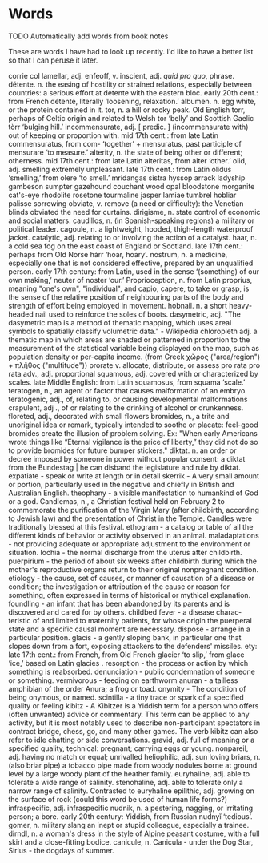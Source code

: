 # Words

TODO Automatically add words from book notes

These are words I have had to look up recently. I'd like to have a better list so that I can peruse it later.

corrie
col
lamellar, adj.
enfeoff, v.
inscient, adj.
_quid pro quo_, phrase.
détente. n. the easing of hostility or strained relations, especially between countries: a serious effort at detente with the eastern bloc. early 20th cent.: from French détente, literally ‘loosening, relaxation.’
albumen. n. egg white, or the protein contained in it.
tor, n. a hill or rocky peak. Old English torr, perhaps of Celtic origin and related to Welsh tor ‘belly’ and Scottish Gaelic tòrr ‘bulging hill.’
incommensurate, adj. [ predic. ] (incommensurate with) out of keeping or proportion with. mid 17th cent.: from late Latin commensuratus, from com- ‘together’ + mensuratus, past participle of mensurare ‘to measure.’
alterity, n. the state of being other or different; otherness. mid 17th cent.: from late Latin alteritas, from alter ‘other.’
olid, adj. smelling extremely unpleasant. late 17th cent.: from Latin olidus ‘smelling,’ from olere ‘to smell.’
mridangas
sistra
hyssop
arrack
ladyship
gambeson
sumpter
gazehound
couchant
wood
opal
bloodstone
morganite
cat's-eye
rhodolite
rosetone
tourmaline
jasper
lamiae
tumbrel
hobliar
palisse
sorrowing
obviate, v. remove (a need or difficulty): the Venetian blinds obviated the need for curtains.
dirigisme, n. state control of economic and social matters.
caudillos, n. (in Spanish-speaking regions) a military or political leader.
cagoule, n. a lightweight, hooded, thigh-length waterproof jacket.
catalytic, adj. relating to or involving the action of a catalyst.
haar, n. a cold sea fog on the east coast of England or Scotland. late 17th cent.: perhaps from Old Norse hárr ‘hoar, hoary’.
nostrum, n. a medicine, especially one that is not considered effective, prepared by an unqualified person. early 17th century: from Latin, used in the sense ‘(something) of our own making,’ neuter of noster ‘our.’
Proprioception, n. from Latin proprius, meaning "one's own", "individual", and capio, capere, to take or grasp, is the sense of the relative position of neighbouring parts of the body and strength of effort being employed in movement.
hobnail. n. a short heavy-headed nail used to reinforce the soles of boots.
dasymetric, adj. "The dasymetric map is a method of thematic mapping, which uses areal symbols to spatially classify volumetric data." - Wikipedia
chloropleth adj. a thematic map in which areas are shaded or patterned in proportion to the measurement of the statistical variable being displayed on the map, such as population density or per-capita income. (from Greek χῶρος ("area/region") + πλῆθος ("multitude"))
prorate v. allocate, distribute, or assess pro rata
pro rata adv., adj. proportional
squamous, adj. covered with or characterized by scales. late Middle English: from Latin squamosus, from squama ‘scale.’
teratogen, n., an agent or factor that causes malformation of an embryo.
teratogenic, adj., of, relating to, or causing developmental malformations
crapulent, adj ., of or relating to the drinking of alcohol or drunkenness.
floreted, adj., decorated with small flowers
bromides, n., a trite and unoriginal idea or remark, typically intended to soothe or placate: feel-good bromides create the illusion of problem solving. Ex: "When early Americans wrote things like “Eternal vigilance is the price of liberty,” they did not do so to provide bromides for future bumper stickers."
diktat. n. an order or decree imposed by someone in power without popular consent: a diktat from the Bundestag | he can disband the legislature and rule by diktat.
expatiate - speak or write at length or in detail
skerrik - A very small amount or portion, particularly used in the negative and chiefly in British and Australian English.
theophany - a visible manifestation to humankind of God or a god.
Candlemas, n., a Christian festival held on February 2 to commemorate the purification of the Virgin Mary (after childbirth, according to Jewish law) and the presentation of Christ in the Temple. Candles were traditionally blessed at this festival.
ethogram - a catalog or table of all the different kinds of behavior or activity observed in an animal.
maladaptations - not providing adequate or appropriate adjustment to the environment or situation.
lochia - the normal discharge from the uterus after childbirth.
puerpirium - the period of about six weeks after childbirth during which the mother's reproductive organs return to their original nonpregnant condition.
etiology - the cause, set of causes, or manner of causation of a disease or condition; the investigation or attribution of the cause or reason for something, often expressed in terms of historical or mythical explanation.
foundling - an infant that has been abandoned by its parents and is discovered and cared for by others.
childbed fever - a disease charac­teristic of and limited to maternity patients, for whose origin the puerperal state and a specific causal moment are necessary.
dispose - arrange in a particular position.
glacis - a gently sloping bank, in particular one that slopes down from a fort, exposing attackers to the defenders' missiles. ety: late 17th cent.: from French, from Old French glacier ‘to slip,’ from glace ‘ice,’ based on Latin glacies .
resorption - the process or action by which something is reabsorbed.
denunciation - public condemnation of someone or something.
vermivorous - feeding on earthworm
anuran - a tailless amphibian of the order Anura; a frog or toad.
onymity - The condition of being onymous, or named.
scintilla - a tiny trace or spark of a specified quality or feeling
kibitz - A Kibitzer is a Yiddish term for a person who offers (often unwanted) advice or commentary. This term can be applied to any activity, but it is most notably used to describe non-participant spectators in contract bridge, chess, go, and many other games. The verb kibitz can also refer to idle chatting or side conversations.
gravid, adj. full of meaning or a specified quality, technical: pregnant; carrying eggs or young.
nonpareil, adj. having no match or equal; unrivalled
heliophilic, adj. sun loving
briars, n. (also briar pipe) a tobacco pipe made from woody nodules borne at ground level by a large woody plant of the heather family.
euryhaline, adj. able to tolerate a wide range of salinity.
stenohaline, adj.  able to tolerate only a narrow range of salinity. Contrasted to euryhaline
epilithic, adj. growing on the surface of rock (could this word be used of human life forms?)
infraspecific, adj. infraspecific
nudnik, n. a pestering, nagging, or irritating person; a bore. early 20th century: Yiddish, from Russian nudnyĭ ‘tedious’.
gomer, n. military slang an inept or stupid colleague, especially a trainee.
dirndl, n. a woman's dress in the style of Alpine peasant costume, with a full skirt and a close-fitting bodice.
canicule, n. Canicula - under the Dog Star, Sirius - the dogdays of summer.
